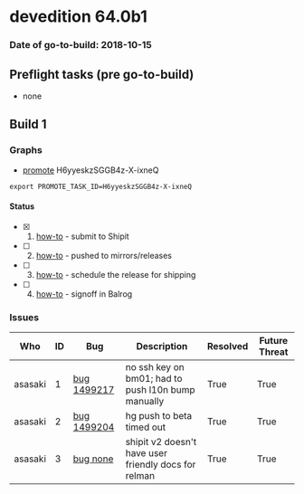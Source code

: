 # devedition 64.0b1

### Date of go-to-build: 2018-10-15

## Preflight tasks (pre go-to-build)
- none

## Build 1  

### Graphs
* [promote](https://tools.taskcluster.net/push-inspector/#/H6yyeskzSGGB4z-X-ixneQ) H6yyeskzSGGB4z-X-ixneQ
```
export PROMOTE_TASK_ID=H6yyeskzSGGB4z-X-ixneQ
```


#### Status
- [x] 1.  [how-to](https://wiki.mozilla.org/Release:Release_Automation_on_Mercurial:Starting_a_Release#Submit_to_Ship_It)  - submit to Shipit
- [ ] 2.  [how-to](https://github.com/mozilla-releng/releasewarrior-2.0/blob/master/docs/release-promotion/desktop/howto.md#push-artifacts-to-releases-directory)  - pushed to mirrors/releases
- [ ] 3.  [how-to](https://github.com/mozilla-releng/releasewarrior-2.0/blob/master/docs/release-promotion/desktop/howto.md#ship-the-release)  - schedule the release for shipping
- [ ] 4.  [how-to](https://github.com/mozilla-releng/releasewarrior-2.0/blob/master/docs/release-promotion/desktop/howto.md#obtain-sign-offs-for-changes)  - signoff in Balrog

### Issues
| Who                 | ID               | Bug                                                                 | Description                | Resolved                | Future Threat                |
| ------------------- | ---------------- | ------------------------------------------------------------------- | -------------------------- | ----------------------- | ---------------------------- |
| asasaki  | 1 | [bug 1499217](https://bugzil.la/1499217)        | no ssh key on bm01; had to push l10n bump manually | True | True |
| asasaki  | 2 | [bug 1499204](https://bugzil.la/1499204)        | hg push to beta timed out | True | True |
| asasaki  | 3 | [bug none](https://bugzil.la/none)        | shipit v2 doesn't have user friendly docs for relman | True | True |


